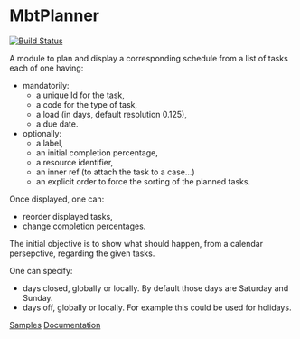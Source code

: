 # MbtPlanner

[![Build Status](https://travis-ci.org/tschmit/MbtPlanner.svg?branch=master)](https://travis-ci.org/tschmit/MbtPlanner)

A module to plan and display a corresponding schedule from a list of tasks each of one having:

- mandatorily:
  - a unique Id for the task,
  - a code for the type of task,
  - a load (in days, default resolution 0.125),
  - a due date.
- optionally:
  - a label,
  - an initial completion percentage,
  - a resource identifier,
  - an inner ref (to attach the task to a case...)
  - an explicit order to force the sorting of the planned tasks.

Once displayed, one can:

- reorder displayed tasks,
- change completion percentages.

The initial objective is to show what should happen, from a calendar persepctive, regarding the given tasks.

One can specify:

- days closed, globally or locally. By default those days are Saturday and Sunday.
- days off, globally or locally. For example this could be used for holidays.

[Samples](http://planner.madbuildertools.com)
[Documentation](http://planner.madbuildertools.com/docs/)
